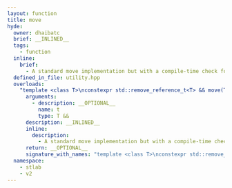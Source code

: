 ```yaml
---
layout: function
title: move
hyde:
  owner: dhaibatc
  brief: __INLINED__
  tags:
    - function
  inline:
    brief:
      - A standard move implementation but with a compile-time check for const types.
  defined_in_file: utility.hpp
  overloads:
    "template <class T>\nconstexpr std::remove_reference_t<T> && move(T &&)":
      arguments:
        - description: __OPTIONAL__
          name: t
          type: T &&
      description: __INLINED__
      inline:
        description:
          - A standard move implementation but with a compile-time check for const types.
      return: __OPTIONAL__
      signature_with_names: "template <class T>\nconstexpr std::remove_reference_t<T> && move(T && t)"
  namespace:
    - stlab
    - v2
---
```

